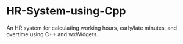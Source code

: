 # HR-System-using-Cpp
An HR system for calculating working hours, early/late minutes, and overtime using C++ and wxWidgets.
